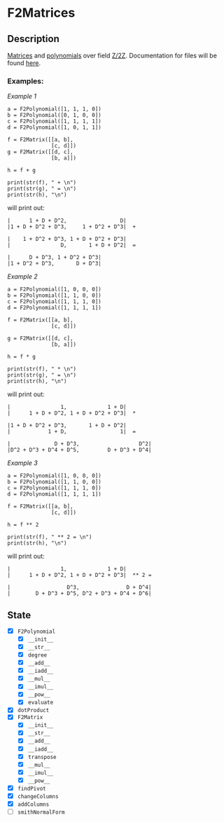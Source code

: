 # F2Matrices

## Description

[Matrices](https://en.wikipedia.org/wiki/Matrix_(mathematics)) and [polynomials](https://numpy.org/devdocs/reference/routines.polynomials.polynomial.html) over field [Z/2Z](https://en.wikipedia.org/wiki/GF(2)).
Documentation for files will be found [here](https://github.com/jonbenronron/F2Matrices/wiki/Documentation).
 
 ### Examples:
  
 _Example 1_
  
 ```
 a = F2Polynomial([1, 1, 1, 0])
 b = F2Polynomial([0, 1, 0, 0])
 c = F2Polynomial([1, 1, 1, 1])
 d = F2Polynomial([1, 0, 1, 1])

 f = F2Matrix([[a, b],
               [c, d]])
 g = F2Matrix([[d, c],
               [b, a]])

 h = f + g

 print(str(f), " + \n")
 print(str(g), " = \n")
 print(str(h), "\n")
 ```
  
 will print out:
  
 ```
 |      1 + D + D^2,                 D|
 |1 + D + D^2 + D^3,     1 + D^2 + D^3|  +

 |    1 + D^2 + D^3, 1 + D + D^2 + D^3|
 |                D,       1 + D + D^2|  =

 |      D + D^3, 1 + D^2 + D^3|
 |1 + D^2 + D^3,       D + D^3|
 ```
 _Example 2_
  
 ```
 a = F2Polynomial([1, 0, 0, 0])
 b = F2Polynomial([1, 1, 0, 0])
 c = F2Polynomial([1, 1, 1, 0])
 d = F2Polynomial([1, 1, 1, 1])

 f = F2Matrix([[a, b],
               [c, d]])

 g = F2Matrix([[d, c],
               [b, a]])

 h = f * g

 print(str(f), " * \n")
 print(str(g), " = \n")
 print(str(h), "\n")
 ```
 will print out:
  
 ```
 |                1,             1 + D|
 |      1 + D + D^2, 1 + D + D^2 + D^3|  *

 |1 + D + D^2 + D^3,       1 + D + D^2|
 |            1 + D,                 1|  =

 |              D + D^3,                   D^2|
 |D^2 + D^3 + D^4 + D^5,         D + D^3 + D^4|
 ``` 
  
  _Example 3_
  
 ```
 a = F2Polynomial([1, 0, 0, 0])
 b = F2Polynomial([1, 1, 0, 0])
 c = F2Polynomial([1, 1, 1, 0])
 d = F2Polynomial([1, 1, 1, 1])

 f = F2Matrix([[a, b],
               [c, d]])

 h = f ** 2

 print(str(f), " ** 2 = \n")
 print(str(h), "\n")
 ```
 
 will print out:
 
 ```
 |                1,             1 + D|
 |      1 + D + D^2, 1 + D + D^2 + D^3|  ** 2 =

 |                  D^3,               D + D^4|
 |        D + D^3 + D^5, D^2 + D^3 + D^4 + D^6|
 ```
## State
- [x] `F2Polynomial`
  - [x] `__init__`
  - [x] `__str__`
  - [x] `degree`
  - [x] `__add__`
  - [x] `__iadd__`
  - [x] `__mul__`
  - [x] `__imul__`
  - [x] `__pow__`
  - [x] `evaluate`

- [x] `dotProduct`
- [x] `F2Matrix`
  - [x] `__init__`
  - [x] `__str__`
  - [x] `__add__`
  - [x] `__iadd__`
  - [x] `transpose`
  - [x] `__mul__`
  - [x] `__imul__`
  - [x] `__pow__`
  
- [x] `findPivot`
- [x] `changeColumns`
- [x] `addColumns`
- [ ] `smithNormalForm`
